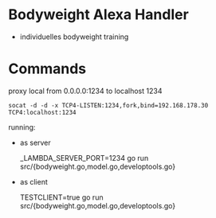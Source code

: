 # Bodyweight Alexa Handler

- individuelles bodyweight training


# Commands
proxy local from 0.0.0.0:1234 to localhost 1234

    socat -d -d -x TCP4-LISTEN:1234,fork,bind=192.168.178.30 TCP4:localhost:1234

running:
-   as server

    _LAMBDA_SERVER_PORT=1234 go run src/{bodyweight.go,model.go,developtools.go}

- as client

    TESTCLIENT=true go run src/{bodyweight.go,model.go,developtools.go}